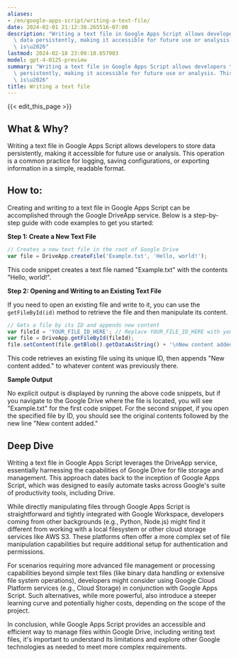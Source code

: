 ```yaml
---
aliases:
- /en/google-apps-script/writing-a-text-file/
date: 2024-02-01 21:12:38.265516-07:00
description: "Writing a text file in Google Apps Script allows developers to store\
  \ data persistently, making it accessible for future use or analysis. This operation\
  \ is\u2026"
lastmod: 2024-02-18 23:09:10.657903
model: gpt-4-0125-preview
summary: "Writing a text file in Google Apps Script allows developers to store data\
  \ persistently, making it accessible for future use or analysis. This operation\
  \ is\u2026"
title: Writing a text file
---
```


{{< edit_this_page >}}

## What & Why?

Writing a text file in Google Apps Script allows developers to store data persistently, making it accessible for future use or analysis. This operation is a common practice for logging, saving configurations, or exporting information in a simple, readable format.

## How to:

Creating and writing to a text file in Google Apps Script can be accomplished through the Google DriveApp service. Below is a step-by-step guide with code examples to get you started:

**Step 1: Create a New Text File**

```javascript
// Creates a new text file in the root of Google Drive
var file = DriveApp.createFile('Example.txt', 'Hello, world!');
```

This code snippet creates a text file named "Example.txt" with the contents "Hello, world!".

**Step 2: Opening and Writing to an Existing Text File**

If you need to open an existing file and write to it, you can use the `getFileById(id)` method to retrieve the file and then manipulate its content.

```javascript
// Gets a file by its ID and appends new content
var fileId = 'YOUR_FILE_ID_HERE'; // Replace YOUR_FILE_ID_HERE with your actual file ID
var file = DriveApp.getFileById(fileId);
file.setContent(file.getBlob().getDataAsString() + '\nNew content added.');
```

This code retrieves an existing file using its unique ID, then appends "New content added." to whatever content was previously there.

**Sample Output**

No explicit output is displayed by running the above code snippets, but if you navigate to the Google Drive where the file is located, you will see "Example.txt" for the first code snippet. For the second snippet, if you open the specified file by ID, you should see the original contents followed by the new line "New content added."

## Deep Dive

Writing a text file in Google Apps Script leverages the DriveApp service, essentially harnessing the capabilities of Google Drive for file storage and management. This approach dates back to the inception of Google Apps Script, which was designed to easily automate tasks across Google's suite of productivity tools, including Drive.

While directly manipulating files through Google Apps Script is straightforward and tightly integrated with Google Workspace, developers coming from other backgrounds (e.g., Python, Node.js) might find it different from working with a local filesystem or other cloud storage services like AWS S3. These platforms often offer a more complex set of file manipulation capabilities but require additional setup for authentication and permissions.

For scenarios requiring more advanced file management or processing capabilities beyond simple text files (like binary data handling or extensive file system operations), developers might consider using Google Cloud Platform services (e.g., Cloud Storage) in conjunction with Google Apps Script. Such alternatives, while more powerful, also introduce a steeper learning curve and potentially higher costs, depending on the scope of the project.

In conclusion, while Google Apps Script provides an accessible and efficient way to manage files within Google Drive, including writing text files, it's important to understand its limitations and explore other Google technologies as needed to meet more complex requirements.
